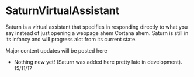 # SaturnVirtualAssistant

Saturn is a virtual assistant that specifies in responding directly to what you say instead of just opening a webpage ahem Cortana ahem. Saturn is still in its infancy and will progress alot from its current state.

Major content updates will be posted here

* Nothing new yet! (Saturn was added here pretty late in development). 15/11/17
